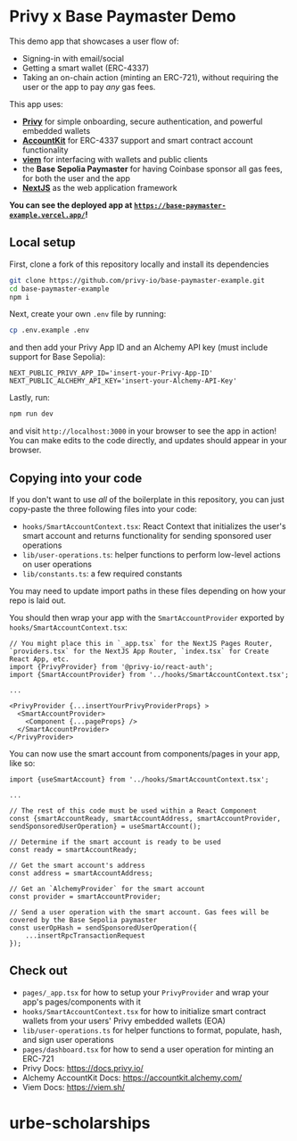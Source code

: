 # Privy x Base Paymaster Demo

This demo app that showcases a user flow of:
- Signing-in with email/social
- Getting a smart wallet (ERC-4337)
- Taking an on-chain action (minting an ERC-721), without requiring the user or the app to pay _any_ gas fees.

This app uses:
- [**Privy**](https://www.privy.io/) for simple onboarding, secure authentication, and powerful embedded wallets
- [**AccountKit**](https://accountkit.alchemy.com/) for ERC-4337 support and smart contract account functionality
- [**viem**](https://viem.sh/) for interfacing with wallets and public clients
- the **Base Sepolia Paymaster** for having Coinbase sponsor all gas fees, for both the user and the app
- [**NextJS**](https://nextjs.org/) as the web application framework

**You can see the deployed app at [`https://base-paymaster-example.vercel.app/`](https://base-paymaster-example.vercel.app/)!**

## Local setup

First, clone a fork of this repository locally and install its dependencies
```sh
git clone https://github.com/privy-io/base-paymaster-example.git
cd base-paymaster-example
npm i 
```

Next, create your own `.env` file by running:
```sh
cp .env.example .env
```

and then add your Privy App ID and an Alchemy API key (must include support for Base Sepolia):

```
NEXT_PUBLIC_PRIVY_APP_ID='insert-your-Privy-App-ID'
NEXT_PUBLIC_ALCHEMY_API_KEY='insert-your-Alchemy-API-Key'
```

Lastly, run:

```sh
npm run dev
```

and visit `http://localhost:3000` in your browser to see the app in action! You can make edits to the code directly, and updates should appear in your browser. 

## Copying into your code

If you don't want to use _all_ of the boilerplate in this repository, you can just copy-paste the three following files into your code:
- `hooks/SmartAccountContext.tsx`: React Context that initializes the user's smart account and returns functionality for sending sponsored user operations
- `lib/user-operations.ts`: helper functions to perform low-level actions on user operations
- `lib/constants.ts`: a few required constants

You may need to update import paths in these files depending on how your repo is laid out.

You should then wrap your app with the `SmartAccountProvider` exported by `hooks/SmartAccountContext.tsx`:

```tsx
// You might place this in `_app.tsx` for the NextJS Pages Router, `providers.tsx` for the NextJS App Router, `index.tsx` for Create React App, etc.
import {PrivyProvider} from '@privy-io/react-auth';
import {SmartAccountProvider} from '../hooks/SmartAccountContext.tsx';

...

<PrivyProvider {...insertYourPrivyProviderProps} >
  <SmartAccountProvider>
    <Component {...pageProps} />
  </SmartAccountProvider>
</PrivyProvider>
```

You can now use the smart account from components/pages in your app, like so:
```tsx
import {useSmartAccount} from '../hooks/SmartAccountContext.tsx';

...

// The rest of this code must be used within a React Component
const {smartAccountReady, smartAccountAddress, smartAccountProvider, sendSponsoredUserOperation} = useSmartAccount();

// Determine if the smart account is ready to be used
const ready = smartAccountReady;

// Get the smart account's address
const address = smartAccountAddress;

// Get an `AlchemyProvider` for the smart account
const provider = smartAccountProvider;

// Send a user operation with the smart account. Gas fees will be covered by the Base Sepolia paymaster
const userOpHash = sendSponsoredUserOperation({
    ...insertRpcTransactionRequest
});
```

## Check out
- `pages/_app.tsx` for how to setup your `PrivyProvider` and wrap your app's pages/components with it
- `hooks/SmartAccountContext.tsx` for how to initialize smart contract wallets from your users' Privy embedded wallets (EOA)
- `lib/user-operations.ts` for helper functions to format, populate, hash, and sign user operations
- `pages/dashboard.tsx` for how to send a user operation for minting an ERC-721
- Privy Docs: https://docs.privy.io/
- Alchemy AccountKit Docs: https://accountkit.alchemy.com/
- Viem Docs: https://viem.sh/
# urbe-scholarships
